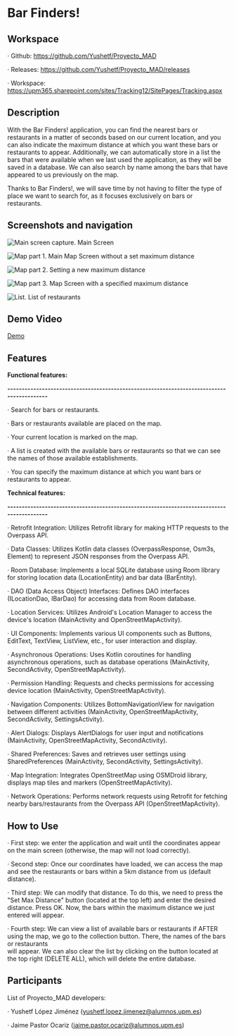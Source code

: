 # Bar Finders!
## Workspace

  · Github: https://github.com/Yushetf/Proyecto_MAD

  · Releases: https://github.com/Yushetf/Proyecto_MAD/releases

  · Workspace: https://upm365.sharepoint.com/sites/Tracking12/SitePages/Tracking.aspx

## Description

With the Bar Finders! application, you can find the nearest bars or restaurants in a matter of seconds based on our current location, and you can also indicate the maximum distance at which you want these bars or restaurants to appear. Additionally, we can automatically store in a list the bars that were available when we last used the application, as they will be saved in a database. We can also search by name among the bars that have appeared to us previously on the map.

Thanks to Bar Finders!, we will save time by not having to filter the type of place we want to search for, as it focuses exclusively on bars or restaurants.

## Screenshots and navigation

![Main screen capture.](https://github.com/Yushetf/Proyecto_MAD/blob/master/Home.png)
Main Screen

![Map part 1.](https://github.com/Yushetf/Proyecto_MAD/blob/master/MAPA.png)
Main Map Screen without a set maximum distance

![Map part 2.](https://github.com/Yushetf/Proyecto_MAD/blob/master/map2.png)
Setting a new maximum distance

![Map part 3.](https://github.com/Yushetf/Proyecto_MAD/blob/master/mapa3.png)
Map Screen with a specified maximum distance

![List.](https://github.com/Yushetf/Proyecto_MAD/blob/master/lista.png)
List of restaurants

## Demo Video
[Demo](https://upm365-my.sharepoint.com/personal/yushetf_lopez_jimenez_alumnos_upm_es/_layouts/15/stream.aspx?id=%2Fpersonal%2Fyushetf%5Flopez%5Fjimenez%5Falumnos%5Fupm%5Fes%2FDocuments%2Fgrabacion%20bar%20finders%201%2Ewebm&referrer=StreamWebApp%2EWeb&referrerScenario=AddressBarCopied%2Eview "Demo video")

## Features

**Functional features:**

**------------------------------------------------------------------------------------------**

  · Search for bars or restaurants.

  · Bars or restaurants available are placed on the map.

  · Your current location is marked on the map.

  · A list is created with the available bars or restaurants so that we can see the names of those available establishments.

  · You can specify the maximum distance at which you want bars or restaurants to appear.

**Technical features:**

**------------------------------------------------------------------------------------------**

  · Retrofit Integration: Utilizes Retrofit library for making HTTP requests to the Overpass API.

  · Data Classes: Utilizes Kotlin data classes (OverpassResponse, Osm3s, Element) to represent JSON responses from the Overpass API.

  · Room Database: Implements a local SQLite database using Room library for storing location data (LocationEntity) and bar data (BarEntity).

  · DAO (Data Access Object) Interfaces: Defines DAO interfaces (ILocationDao, IBarDao) for accessing data from Room database.

  · Location Services: Utilizes Android's Location Manager to access the device's location (MainActivity and OpenStreetMapActivity).

  · UI Components: Implements various UI components such as Buttons, EditText, TextView, ListView, etc., for user interaction and display.

  · Asynchronous Operations: Uses Kotlin coroutines for handling asynchronous operations, such as database operations (MainActivity, SecondActivity, OpenStreetMapActivity).

  · Permission Handling: Requests and checks permissions for accessing device location (MainActivity, OpenStreetMapActivity).

  · Navigation Components: Utilizes BottomNavigationView for navigation between different activities (MainActivity, OpenStreetMapActivity, SecondActivity, SettingsActivity).

  · Alert Dialogs: Displays AlertDialogs for user input and notifications (MainActivity, OpenStreetMapActivity, SecondActivity).

  · Shared Preferences: Saves and retrieves user settings using SharedPreferences (MainActivity, SecondActivity, SettingsActivity).

  · Map Integration: Integrates OpenStreetMap using OSMDroid library, displays map tiles and markers (OpenStreetMapActivity).

  · Network Operations: Performs network requests using Retrofit for fetching nearby bars/restaurants from the Overpass API (OpenStreetMapActivity).

## How to Use
  · First step: we enter the application and wait until the coordinates appear on the main screen (otherwise, the map will not load correctly).

  · Second step: Once our coordinates have loaded, we can access the map and see the restaurants or bars within a 5km distance from us (default distance).

  · Third step: We can modify that distance. To do this, we need to press the "Set Max Distance" button (located at the top left) and enter the desired distance. Press OK. 
    Now, the bars within the maximum distance we just entered will appear.

  · Fourth step: We can view a list of available bars or restaurants if AFTER using the map, we go to the collection button. There, the names of the bars or restaurants   
    will appear. We can also clear the list by clicking on the button located at the top right (DELETE ALL), which will delete the entire database.

## Participants

List of Proyecto_MAD developers:

  · Yushetf López Jiménez (yushetf.lopez.jimenez@alumnos.upm.es)

  · Jaime Pastor Ocariz (jaime.pastor.ocariz@alumnos.upm.es)

